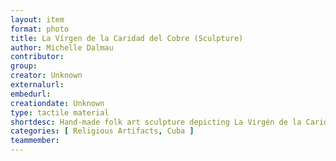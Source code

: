 ```yaml
---
layout: item
format: photo
title: La Vírgen de la Caridad del Cobre (Sculpture)
author: Michelle Dalmau
contributor: 	
group: 
creator: Unknown
externalurl: 
embedurl: 
creationdate: Unknown
type: tactile material
shortdesc: Hand-made folk art sculpture depicting La Virgén de la Caridad del Cobre, who is Cuba’s patron saint, in a shrine. The sculpture depicts the Virgin Mary in yellow, which is the color associated with this manifestation of Mary, at sea. Beneath her is a row boat made up if two indigenous brothers from Cuba and an enslaved African child: Rodrigo and Juan de Hoyos and Juan Moreno. The three individuals set out to sea for the purpose of gathering salt for food preservation. They encountered a violent storm. As they prayed for their safety, the skies cleared, the seas calmed and the found a sculpture depicting the Virgin Mary, completely dry despite floating in the sea. The town which adopted the sculpture by building a chapel, El Cobre, was a copper mining town. The base of the sculpture contains reflective specs reminiscent of copper. The top and bottom of the shrine is made of found wood.
categories: [ Religious Artifacts, Cuba ]
teammember: 
---
```

